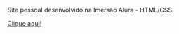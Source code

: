 Site pessoal desenvolvido na Imersão Alura - HTML/CSS

 [Clique aqui!](https://graziellecafe.github.io/inicio/)

